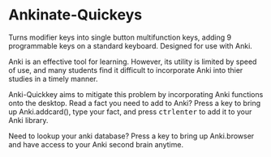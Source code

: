 # Ankinate-Quickeys
Turns modifier keys into single button multifunction keys, adding 9 programmable keys on a standard keyboard. Designed for use with Anki.

Anki is an effective tool for learning. However, its utility is limited by speed of use, and many students find it difficult to incorporate Anki into thier studies in a timely manner. 

Anki-Quickkey aims to mitigate this problem by incorporating Anki functions onto the desktop.
Read a fact you need to add to Anki? Press a key to bring up Anki.addcard(), type your fact, and press <kbd>ctrl</kbd><kbd>enter</kbd> to add it to your Anki library. 

Need to lookup your anki database? Press a key to bring up Anki.browser and have access to your Anki second brain anytime. 
